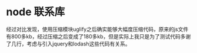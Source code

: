 # node 联系库

经过对比发现，使用压缩模块uglify之后确实能够大幅度压缩代码，原来的js文件有800多kb，经过压缩之后变成了180多kb，但是实际上我只是为了测试代码多谢了几行，考虑与引入jquery和lodash这些代码有关系。


